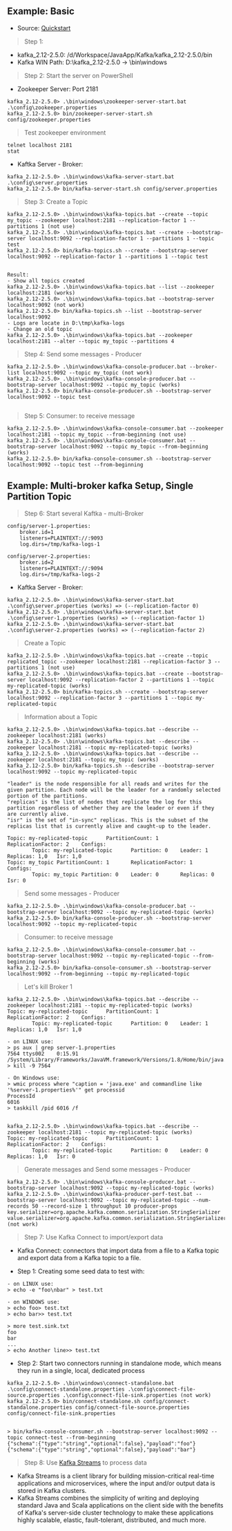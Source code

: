 ## Example: Basic
- Source: [Quickstart](https://kafka.apache.org/quickstart#quickstart_consume)

> Step 1: 
- kafka_2.12-2.5.0: /d/Workspace/JavaApp/Kafka/kafka_2.12-2.5.0/bin
- Kafka WIN Path: D:\kafka_2.12-2.5.0   -> \bin\windows

> Step 2: Start the server on PowerShell
- Zookeeper Server: Port 2181

```
kafka_2.12-2.5.0> .\bin\windows\zookeeper-server-start.bat .\config\zookeeper.properties
kafka_2.12-2.5.0> bin/zookeeper-server-start.sh config/zookeeper.properties
```

> Test zookeeper environment
```
telnet localhost 2181
stat
```

- Kaftka Server - Broker:

```
kafka_2.12-2.5.0> .\bin\windows\kafka-server-start.bat .\config\server.properties
kafka_2.12-2.5.0> bin/kafka-server-start.sh config/server.properties
```

> Step 3: Create a Topic

```
kafka_2.12-2.5.0> .\bin\windows\kafka-topics.bat --create --topic my_topic --zookeeper localhost:2181 --replication-factor 1 --partitions 1 (not use)
kafka_2.12-2.5.0> .\bin\windows\kafka-topics.bat --create --bootstrap-server localhost:9092 --replication-factor 1 --partitions 1 --topic test
kafka_2.12-2.5.0> bin/kafka-topics.sh --create --bootstrap-server localhost:9092 --replication-factor 1 --partitions 1 --topic test
                  

Result:
- Show all topics created
kafka_2.12-2.5.0> .\bin\windows\kafka-topics.bat --list --zookeeper localhost:2181 (works)
kafka_2.12-2.5.0> .\bin\windows\kafka-topics.bat --bootstrap-server localhost:9092 (not work)
kafka_2.12-2.5.0> bin/kafka-topics.sh --list --bootstrap-server localhost:9092
- Logs are locate in D:\tmp\kafka-logs
- Change an old topic
kafka_2.12-2.5.0> .\bin\windows\kafka-topics.bat --zookeeper localhost:2181 --alter --topic my_topic --partitions 4
```

> Step 4: Send some messages - Producer 

```
kafka_2.12-2.5.0> .\bin\windows\kafka-console-producer.bat --broker-list localhost:9092 --topic my_topic (not work)
kafka_2.12-2.5.0> .\bin\windows\kafka-console-producer.bat --bootstrap-server localhost:9092 --topic my_topic (works) 
kafka_2.12-2.5.0> bin/kafka-console-producer.sh --bootstrap-server localhost:9092 --topic test
                  
```

> Step 5: Consumer: to receive message

```
kafka_2.12-2.5.0> .\bin\windows\kafka-console-consumer.bat --zookeeper localhost:2181 --topic my_topic --from-beginning (not use)
kafka_2.12-2.5.0> .\bin\windows\kafka-console-consumer.bat --bootstrap-server localhost:9092 --topic my_topic --from-beginning (works)
kafka_2.12-2.5.0> bin/kafka-console-consumer.sh --bootstrap-server localhost:9092 --topic test --from-beginning
```

## Example: Multi-broker kafka Setup, Single Partition Topic
> Step 6: Start several Kaftka - multi-Broker

```
config/server-1.properties:
    broker.id=1
    listeners=PLAINTEXT://:9093
    log.dirs=/tmp/kafka-logs-1
 
config/server-2.properties:
    broker.id=2
    listeners=PLAINTEXT://:9094
    log.dirs=/tmp/kafka-logs-2
```

- Kaftka Server - Broker:

```
kafka_2.12-2.5.0> .\bin\windows\kafka-server-start.bat .\config\server.properties (works) => (--replication-factor 0)
kafka_2.12-2.5.0> .\bin\windows\kafka-server-start.bat .\config\server-1.properties (works) => (--replication-factor 1)
kafka_2.12-2.5.0> .\bin\windows\kafka-server-start.bat .\config\server-2.properties (works) => (--replication-factor 2)

```

> Create a Topic

```
kafka_2.12-2.5.0> .\bin\windows\kafka-topics.bat --create --topic replicated_topic --zookeeper localhost:2181 --replication-factor 3 --partitions 1 (not use)
kafka_2.12-2.5.0> .\bin\windows\kafka-topics.bat --create --bootstrap-server localhost:9092 --replication-factor 2 --partitions 1 --topic my-replicated-topic (works) 
kafka_2.12-2.5.0> bin/kafka-topics.sh --create --bootstrap-server localhost:9092 --replication-factor 3 --partitions 1 --topic my-replicated-topic

```

> Information about a Topic

```
kafka_2.12-2.5.0> .\bin\windows\kafka-topics.bat --describe --zookeeper localhost:2181 (works)
kafka_2.12-2.5.0> .\bin\windows\kafka-topics.bat --describe --zookeeper localhost:2181 --topic my-replicated-topic (works)
kafka_2.12-2.5.0> .\bin\windows\kafka-topics.bat --describe --zookeeper localhost:2181 --topic my_topic (works)
kafka_2.12-2.5.0> bin/kafka-topics.sh --describe --bootstrap-server localhost:9092 --topic my-replicated-topic

"leader" is the node responsible for all reads and writes for the given partition. Each node will be the leader for a randomly selected portion of the partitions.
"replicas" is the list of nodes that replicate the log for this partition regardless of whether they are the leader or even if they are currently alive.
"isr" is the set of "in-sync" replicas. This is the subset of the replicas list that is currently alive and caught-up to the leader.

Topic: my-replicated-topic      PartitionCount: 1       ReplicationFactor: 2    Configs:
        Topic: my-replicated-topic      Partition: 0    Leader: 1       Replicas: 1,0   Isr: 1,0
Topic: my_topic PartitionCount: 1       ReplicationFactor: 1    Configs:
        Topic: my_topic Partition: 0    Leader: 0       Replicas: 0     Isr: 0
```

> Send some messages - Producer

``` 
kafka_2.12-2.5.0> .\bin\windows\kafka-console-producer.bat --bootstrap-server localhost:9092 --topic my-replicated-topic (works)
kafka_2.12-2.5.0> bin/kafka-console-producer.sh --bootstrap-server localhost:9092 --topic my-replicated-topic
```

> Consumer: to receive message


```
kafka_2.12-2.5.0> .\bin\windows\kafka-console-consumer.bat --bootstrap-server localhost:9092 --topic my-replicated-topic --from-beginning (works)
kafka_2.12-2.5.0> bin/kafka-console-consumer.sh --bootstrap-server localhost:9092 --from-beginning --topic my-replicated-topic
```

> Let's kill Broker 1 

```
kafka_2.12-2.5.0> .\bin\windows\kafka-topics.bat --describe --zookeeper localhost:2181 --topic my-replicated-topic (works)
Topic: my-replicated-topic      PartitionCount: 1       ReplicationFactor: 2    Configs:
        Topic: my-replicated-topic      Partition: 0    Leader: 1       Replicas: 1,0   Isr: 1,0

- on LINUX use:
> ps aux | grep server-1.properties
7564 ttys002    0:15.91 /System/Library/Frameworks/JavaVM.framework/Versions/1.8/Home/bin/java...
> kill -9 7564

- On Windows use:
> wmic process where "caption = 'java.exe' and commandline like '%server-1.properties%'" get processid
ProcessId
6016
> taskkill /pid 6016 /f


kafka_2.12-2.5.0> .\bin\windows\kafka-topics.bat --describe --zookeeper localhost:2181 --topic my-replicated-topic (works)
Topic: my-replicated-topic      PartitionCount: 1       ReplicationFactor: 2    Configs:
        Topic: my-replicated-topic      Partition: 0    Leader: 0       Replicas: 1,0   Isr: 0
```

> Generate messages and Send some messages - Producer

```
kafka_2.12-2.5.0> .\bin\windows\kafka-console-producer.bat --bootstrap-server localhost:9092 --topic my-replicated-topic (works)
kafka_2.12-2.5.0> .\bin\windows\kafka-producer-perf-test.bat --bootstrap-server localhost:9092 --topic my-replicated-topic --num-records 50 --record-size 1 throughput 10 producer-props key.serializer=org.apache.kafka.common.serialization.StringSerializer value.serializer=org.apache.kafka.common.serialization.StringSerializer (not work)
```

> Step 7: Use Kafka Connect to import/export data 

- Kafka Connect:  connectors that import data from a file to a Kafka topic and export data from a Kafka topic to a file.


- Step 1: Creating some seed data to test with:

```
- on LINUX use:
> echo -e "foo\nbar" > test.txt

- on WINDOWS use:
> echo foo> test.txt
> echo bar>> test.txt

> more test.sink.txt
foo
bar
...
> echo Another line>> test.txt
```


- Step 2: Start two connectors running in standalone mode, which means they run in a single, local, dedicated process
```
kafka_2.12-2.5.0> .\bin\windows\connect-standalone.bat .\config\connect-standalone.properties .\config\connect-file-source.properties .\config\connect-file-sink.properties (not work)
kafka_2.12-2.5.0> bin/connect-standalone.sh config/connect-standalone.properties config/connect-file-source.properties config/connect-file-sink.properties


> bin/kafka-console-consumer.sh --bootstrap-server localhost:9092 --topic connect-test --from-beginning
{"schema":{"type":"string","optional":false},"payload":"foo"}
{"schema":{"type":"string","optional":false},"payload":"bar"}

```

> Step 8: Use [Kafka Streams](https://kafka.apache.org/25/documentation/streams/) to process data

- Kafka Streams is a client library for building mission-critical real-time applications and microservices, where the input and/or output data is stored in Kafka clusters. 
- Kafka Streams combines the simplicity of writing and deploying standard Java and Scala applications on the client side with the benefits of Kafka's server-side cluster technology to  make these applications highly scalable, elastic, fault-tolerant, distributed, and much more. 
